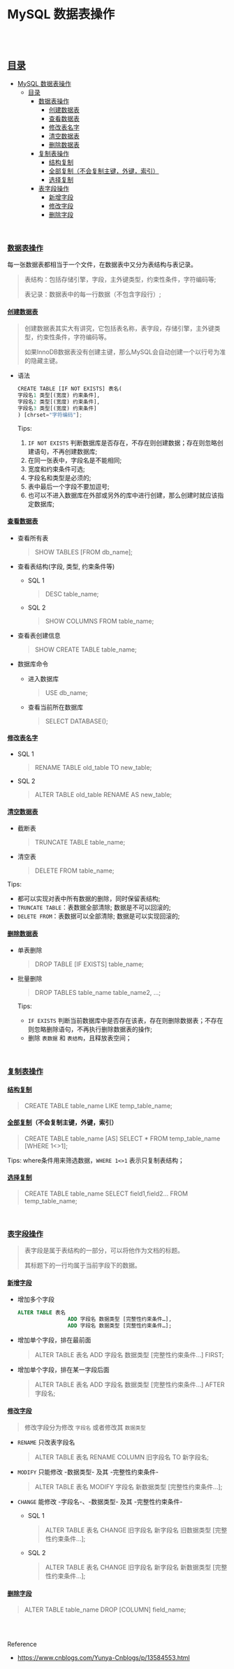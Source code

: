 # MySQL 数据表操作

</br></br>

## [目录](#目录)

- [MySQL 数据表操作](#mysql-数据表操作)
  - [目录](#目录)
    - [数据表操作](#数据表操作)
      - [创建数据表](#创建数据表)
      - [查看数据表](#查看数据表)
      - [修改表名字](#修改表名字)
      - [清空数据表](#清空数据表)
      - [删除数据表](#删除数据表)
    - [复制表操作](#复制表操作)
      - [结构复制](#结构复制)
      - [全部复制（不会复制主键，外键，索引）](#全部复制不会复制主键外键索引)
      - [选择复制](#选择复制)
    - [表字段操作](#表字段操作)
      - [新增字段](#新增字段)
      - [修改字段](#修改字段)
      - [删除字段](#删除字段)

</br>

### [数据表操作](#目录)

每一张数据表都相当于一个文件，在数据表中又分为表结构与表记录。

> 表结构：包括存储引擎，字段，主外键类型，约束性条件，字符编码等;
>
> 表记录：数据表中的每一行数据（不包含字段行）;

#### [创建数据表](#数据表操作)

> 创建数据表其实大有讲究，它包括表名称，表字段，存储引擎，主外键类型，约束性条件，字符编码等。
>
> 如果InnoDB数据表没有创建主键，那么MySQL会自动创建一个以行号为准的隐藏主键。

- 语法

    ```py
    CREATE TABLE [IF NOT EXISTS] 表名(
    字段名1 类型[(宽度) 约束条件],
    字段名2 类型[(宽度) 约束条件],
    字段名3 类型[(宽度) 约束条件]
    ) [chrset="字符编码"];
    ```

    Tips:

    1. `IF NOT EXISTS` 判断数据库是否存在，不存在则创建数据；存在则忽略创建语句，不再创建数据库;
    2. 在同一张表中，字段名是不能相同;
    3. 宽度和约束条件可选;
    4. 字段名和类型是必须的;
    5. 表中最后一个字段不要加逗号;
    6. 也可以不进入数据库在外部或另外的库中进行创建，那么创建时就应该指定数据库;

#### [查看数据表](#数据表操作)

- 查看所有表
    > SHOW TABLES [FROM db_name];

- 查看表结构(字段, 类型, 约束条件等)

  - SQL 1
    > DESC table_name;

  - SQL 2
    > SHOW COLUMNS FROM table_name;

- 查看表创建信息
    > SHOW CREATE TABLE table_name;

- 数据库命令

  - 进入数据库
    > USE db_name;

  - 查看当前所在数据库
    > SELECT DATABASE();

#### [修改表名字](#数据表操作)

- SQL 1
  > RENAME TABLE old_table TO new_table;
  
- SQL 2
  > ALTER TABLE old_table RENAME AS new_table;

#### [清空数据表](#数据表操作)

- 截断表
  > TRUNCATE TABLE table_name;

- 清空表
  > DELETE FROM table_name;

Tips:

- 都可以实现对表中所有数据的删除，同时保留表结构;
- `TRUNCATE TABLE`：表数据全部清除; 数据是不可以回滚的;
- `DELETE FROM`：表数据可以全部清除; 数据是可以实现回滚的;

#### [删除数据表](#数据表操作)

- 单表删除
  > DROP TABLE [IF EXISTS] table_name;

- 批量删除
  > DROP TABLES table_name table_name2, ...;

  Tips:
  - `IF EXISTS` 判断当前数据库中是否存在该表，存在则删除数据表；不存在则忽略删除语句，不再执行删除数据表的操作;
  - 删除 `表数据` 和 `表结构`，且释放表空间；

</br>

### [复制表操作](#目录)

#### [结构复制](#复制表操作)

  > CREATE TABLE table_name LIKE temp_table_name;

#### [全部复制](#复制表操作)（不会复制主键，外键，索引）

  > CREATE TABLE table_name [AS] SELECT * FROM temp_table_name [WHERE 1<>1];

  Tips: where条件用来筛选数据，`WHERE 1<>1` 表示只复制表结构；

#### [选择复制](#复制表操作)

  > CREATE TABLE table_name SELECT field1,field2... FROM temp_table_name;

</br>

### [表字段操作](#目录)

  > 表字段是属于表结构的一部分，可以将他作为文档的标题。
  >
  > 其标题下的一行均属于当前字段下的数据。

#### [新增字段](#表字段操作)

- 增加多个字段

    ```sql
    ALTER TABLE 表名
                    ADD 字段名 数据类型 [完整性约束条件…],
                    ADD 字段名 数据类型 [完整性约束条件…];
    ```

- 增加单个字段，排在最前面
  > ALTER TABLE 表名 ADD 字段名 数据类型 [完整性约束条件…] FIRST;

- 增加单个字段，排在某一字段后面
  > ALTER TABLE 表名 ADD 字段名 数据类型 [完整性约束条件…] AFTER 字段名;

#### [修改字段](#表字段操作)

> 修改字段分为修改 `字段名` 或者修改其 `数据类型`

- `RENAME` 只改表字段名
  > ALTER TABLE 表名 RENAME COLUMN 旧字段名 TO 新字段名;

- `MODIFY` 只能修改 -数据类型- 及其 -完整性约束条件-
  > ALTER TABLE 表名 MODIFY  字段名 新数据类型 [完整性约束条件…];

- `CHANGE` 能修改 -字段名-、-数据类型- 及其 -完整性约束条件-
  - SQL 1
    > ALTER TABLE 表名 CHANGE 旧字段名 新字段名 旧数据类型 [完整性约束条件…];

  - SQL 2
    > ALTER TABLE 表名 CHANGE 旧字段名 新字段名 新数据类型 [完整性约束条件…];

#### [删除字段](#表字段操作)

  > ALTER TABLE table_name DROP [COLUMN] field_name;

</br>
</br>

Reference

- <https://www.cnblogs.com/Yunya-Cnblogs/p/13584553.html>
